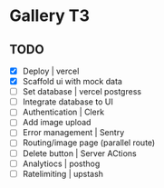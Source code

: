 # Gallery T3

## TODO

- [x] Deploy | vercel
- [x] Scaffold ui with mock data
- [ ] Set database | vercel postgress
- [ ] Integrate database to UI
- [ ] Authentication | Clerk
- [ ] Add image upload
- [ ] Error management | Sentry
- [ ] Routing/image page (parallel route)
- [ ] Delete button | Server ACtions
- [ ] Analytiocs | posthog
- [ ] Ratelimiting | upstash
